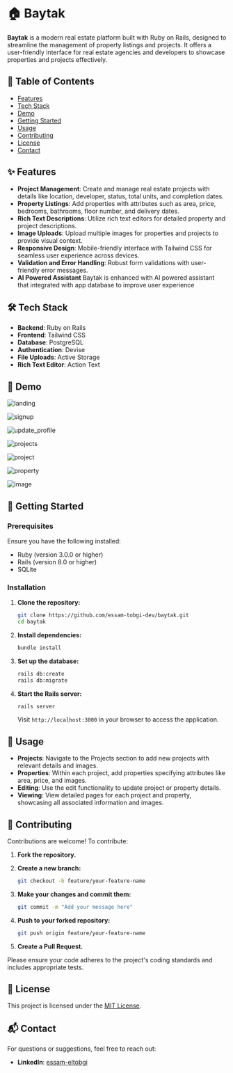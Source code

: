 # 🏠 Baytak

**Baytak** is a modern real estate platform built with Ruby on Rails, designed to streamline the management of property listings and projects. It offers a user-friendly interface for real estate agencies and developers to showcase properties and projects effectively.

## 📌 Table of Contents

* [Features](#features)
* [Tech Stack](#tech-stack)
* [Demo](#demo)
* [Getting Started](#getting-started)
* [Usage](#usage)
* [Contributing](#contributing)
* [License](#license)
* [Contact](#contact)

## ✨ Features

* **Project Management**: Create and manage real estate projects with details like location, developer, status, total units, and completion dates.
* **Property Listings**: Add properties with attributes such as area, price, bedrooms, bathrooms, floor number, and delivery dates.
* **Rich Text Descriptions**: Utilize rich text editors for detailed property and project descriptions.
* **Image Uploads**: Upload multiple images for properties and projects to provide visual context.
* **Responsive Design**: Mobile-friendly interface with Tailwind CSS for seamless user experience across devices.
* **Validation and Error Handling**: Robust form validations with user-friendly error messages.
* **AI Powered Assistant** Baytak is enhanced with AI powered assistant that integrated with app database to improve user experience

## 🛠 Tech Stack

* **Backend**: Ruby on Rails
* **Frontend**: Tailwind CSS
* **Database**: PostgreSQL
* **Authentication**: Devise
* **File Uploads**: Active Storage
* **Rich Text Editor**: Action Text

## 👀 Demo

![landing](https://github.com/user-attachments/assets/f71230f2-7fc4-472d-9273-0fb2b4f15193)

![signup](https://github.com/user-attachments/assets/f5e994fd-9cef-4f33-ba72-00bab1546e06)

![update_profile](https://github.com/user-attachments/assets/98d63975-e98a-42e8-8090-5719e8224eed)

![projects](https://github.com/user-attachments/assets/11337739-fd11-433b-a537-38b0394c7019)

![project](https://github.com/user-attachments/assets/caa2b8eb-6927-4821-b241-a48e5f1c25f8)

![property](https://github.com/user-attachments/assets/2242ba00-d289-4716-8735-1d3b1a01ffce)

![image](https://github.com/user-attachments/assets/a386fba2-aedc-4e08-aab9-3f94e8a6cc9d)


## 🚀 Getting Started

### Prerequisites

Ensure you have the following installed:

* Ruby (version 3.0.0 or higher)
* Rails (version 8.0 or higher)
* SQLite
  
### Installation

1. **Clone the repository:**

   ```bash
   git clone https://github.com/essam-tobgi-dev/baytak.git
   cd baytak
   ```

2. **Install dependencies:**

   ```bash
   bundle install
   ```

3. **Set up the database:**

   ```bash
   rails db:create
   rails db:migrate
   ```

4. **Start the Rails server:**

   ```bash
   rails server
   ```

   Visit `http://localhost:3000` in your browser to access the application.

## 📖 Usage

* **Projects**: Navigate to the Projects section to add new projects with relevant details and images.
* **Properties**: Within each project, add properties specifying attributes like area, price, and images.
* **Editing**: Use the edit functionality to update project or property details.
* **Viewing**: View detailed pages for each project and property, showcasing all associated information and images.

## 🤝 Contributing

Contributions are welcome! To contribute:

1. **Fork the repository.**

2. **Create a new branch:**

   ```bash
   git checkout -b feature/your-feature-name
   ```

3. **Make your changes and commit them:**

   ```bash
   git commit -m "Add your message here"
   ```

4. **Push to your forked repository:**

   ```bash
   git push origin feature/your-feature-name
   ```

5. **Create a Pull Request.**

Please ensure your code adheres to the project's coding standards and includes appropriate tests.

## 📄 License

This project is licensed under the [MIT License](LICENSE).

## 📬 Contact

For questions or suggestions, feel free to reach out:

* **LinkedIn**: [essam-eltobgi](https://www.linkedin.com/in/essam-eltobgi/)
